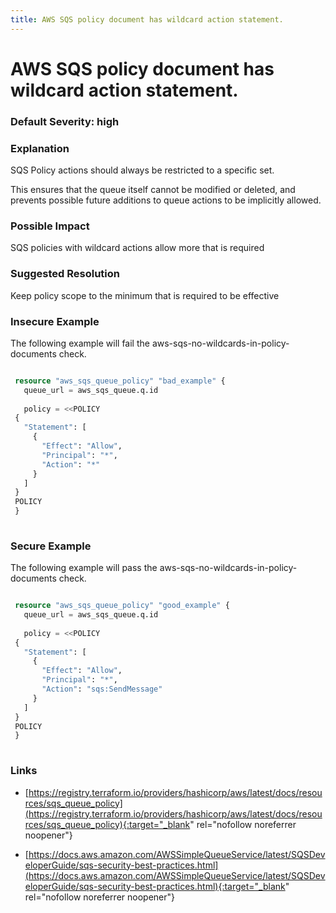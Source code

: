 ```yaml
---
title: AWS SQS policy document has wildcard action statement.
---
```


# AWS SQS policy document has wildcard action statement.

### Default Severity: <span class="severity high">high</span>

### Explanation

SQS Policy actions should always be restricted to a specific set.

This ensures that the queue itself cannot be modified or deleted, and prevents possible future additions to queue actions to be implicitly allowed.

### Possible Impact
SQS policies with wildcard actions allow more that is required

### Suggested Resolution
Keep policy scope to the minimum that is required to be effective


### Insecure Example

The following example will fail the aws-sqs-no-wildcards-in-policy-documents check.
```terraform

 resource "aws_sqs_queue_policy" "bad_example" {
   queue_url = aws_sqs_queue.q.id
 
   policy = <<POLICY
 {
   "Statement": [
     {
       "Effect": "Allow",
       "Principal": "*",
       "Action": "*"
     }
   ]
 }
 POLICY
 }
 
```



### Secure Example

The following example will pass the aws-sqs-no-wildcards-in-policy-documents check.
```terraform

 resource "aws_sqs_queue_policy" "good_example" {
   queue_url = aws_sqs_queue.q.id
 
   policy = <<POLICY
 {
   "Statement": [
     {
       "Effect": "Allow",
       "Principal": "*",
       "Action": "sqs:SendMessage"
     }
   ]
 }
 POLICY
 }
 
```



### Links


- [https://registry.terraform.io/providers/hashicorp/aws/latest/docs/resources/sqs_queue_policy](https://registry.terraform.io/providers/hashicorp/aws/latest/docs/resources/sqs_queue_policy){:target="_blank" rel="nofollow noreferrer noopener"}

- [https://docs.aws.amazon.com/AWSSimpleQueueService/latest/SQSDeveloperGuide/sqs-security-best-practices.html](https://docs.aws.amazon.com/AWSSimpleQueueService/latest/SQSDeveloperGuide/sqs-security-best-practices.html){:target="_blank" rel="nofollow noreferrer noopener"}



